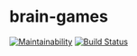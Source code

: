 # brain-games
[![Maintainability](https://api.codeclimate.com/v1/badges/4d15b041d8c4bc649e06/maintainability)](https://codeclimate.com/github/deadmp3/brain-games/maintainability)
[![Build Status](https://travis-ci.org/deadmp3/brain-games.svg?branch=master)](https://travis-ci.org/deadmp3/brain-games)